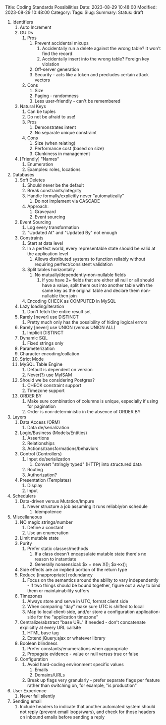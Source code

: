 Title: Coding Standards Possibilities
Date: 2023-08-29 10:48:00
Modified: 2023-08-29 10:48:00
Category: 
Tags: 
Slug: 
Summary: 
Status: draft


1. Identifiers
	1. Auto Increment
	2. GUIDs
		1. Pros
			1. Prevent accidental mixups
				1. Accidentally run a delete against the wrong table? It won't find the record
				2. Accidentally insert into the wrong table? Foreign key violation
			2. Off-server generation
			3. Security - acts like a token and precludes certain attack vectors
		2. Cons
			1. Size
			2. Paging - randomness
			3. Less user-friendly - can't be remembered
	3. Natural Keys
		1. Can be tuples
		2. Do not be afraid to use!
		3. Pros
			1. Demonstrates intent
			2. No separate unique constraint
		4. Cons
			1. Size (when relating)
			2. Performance cost (based on size)
			3. Clunkiness in management
	4. [Friendly] "Names"
		1. Enumeration
		2. Examples: roles, locations
2. Databases
	1. Soft Deletes
		1. Should never be the default
		2. Break constraints/integrity
		3. Handle formally/explicitly never "automatically"
			1. Do not implement via CASCADE
		4. Approach:
			1. Graveyard
			2. Event sourcing
	2. Event Sourcing
		1. Log every transformation
		2. "Updated At" and "Updated By" not enough
	3. Constraints
		1. Start at data level
		2. In a perfect world, every representable state should be valid at the application level
			1. Allows distributed systems to function reliably without requiring perfect/consistent validation
		3. Split tables horizontally
			1. No mutually/dependently-non-nullable fields
				1. If you have 2+ fields that are either all null or all should have a value, split them out into another table with the same key as the original table and declare them non-nullable then join
		4. Encoding CHECK as COMPUTED in MySQL
	4. Lazy loading/iteration
		1. Don't fetch the entire result set
	5. Rarely [never] use DISTINCT
		1. Pretty much only has the possibility of hiding logical errors
	6. Rarely [never] use UNION (versus UNION ALL)
		1. Implicit DISTINCT
	7. Dynamic SQL
		1. Fixed strings only
	8. Parameterization
	9. Character encoding/collation
	10. Strict Mode
	11. MySQL Table Engine
		1. Default is dependent on version
		2. Never(?) use MyISAM
	12. Should we be considering Postgres?
		1. CHECK constraint support
		2. Timezone support
	13. ORDER BY
		1. Make sure combination of columns is unique, especially if using for pagination
		2. Order is non-deterministic in the absence of ORDER BY
3. Layers
	1. Data Access (ORM)
		1. Data de/serialization
	2. Logic/Business (Models/Entities)
		1. Assertions
		2. Relationships
		3. Actions/transformations/behaviors
	3. Control (Controllers)
		1. Input de/serialization
			1. Convert "stringly typed" (HTTP) into structured data
		2. Routing
		3. Authorization?
	4. Presentation (Templates)
		1. Display
		2. Input
4. Schedulers
	1. Data-driven versus Mutation/Impure
		1. Never structure a job assuming it runs reliably/on schedule
			1. Idempotence
5. Miscellaneous
	1. NO magic strings/number
		1. Define a constant
		2. Use an enumeration
	2. Limit mutable state
	3. Purity
		1. Prefer static classes/methods
			1. If a class doesn't encapsulate mutable state there's no reason to instantiate
			2. Generally nonsensical: $x = new X(); $x->x();
	4. Side effects are an implied portion of the return type
	5. Reduce [inappropriate] redundancy
		1. Focus on the semantics around the ability to vary independently - if two things should be bound together, figure out a way to bind them or maintainability suffers
	6. Timezones
		1. Always store and serve in UTC, format client side
		2. When comparing "day" make sure UTC is shifted to local
		3. Map to local client-side, and/or store a configuration application-side for the "application timezone"
	7. Centralize/abstract "base URL" if needed - don't concatenate explicitly at every URL callsite
		1. HTML base tag
		2. Extend jQuery.ajax or whatever library
	8. Boolean blindness
		1. Prefer constants/enumerations when appropriate
		2. Propagate evidence - value or null versus true or false
	9. Configuration
		1. Avoid hard-coding environment specific values
			1. Emails
			2. Domains/URLs
		2. Break up flags very granularly - prefer separate flags per feature rather than switching on, for example, "is production"
6. User Experience
	1. Never fail silently
7. Sending email
	1. Include headers to indicate that another automated system should not reply (prevent email loops/wars), and check for those headers on inbound emails before sending a reply
